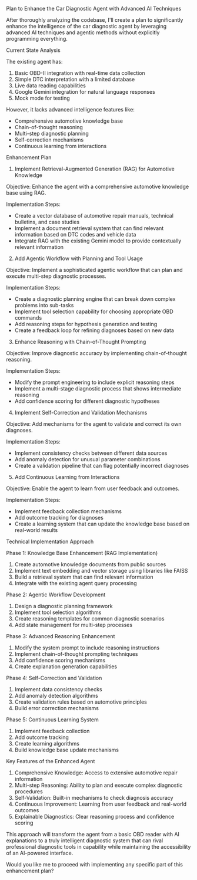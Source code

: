 Plan to Enhance the Car Diagnostic Agent with Advanced AI Techniques

  After thoroughly analyzing the codebase, I'll create a plan to significantly enhance the intelligence of the car diagnostic agent by leveraging advanced AI techniques and agentic
  methods without explicitly programming everything.

  Current State Analysis

  The existing agent has:
   1. Basic OBD-II integration with real-time data collection
   2. Simple DTC interpretation with a limited database
   3. Live data reading capabilities
   4. Google Gemini integration for natural language responses
   5. Mock mode for testing

  However, it lacks advanced intelligence features like:
   - Comprehensive automotive knowledge base
   - Chain-of-thought reasoning
   - Multi-step diagnostic planning
   - Self-correction mechanisms
   - Continuous learning from interactions

  Enhancement Plan

  1. Implement Retrieval-Augmented Generation (RAG) for Automotive Knowledge

  Objective: Enhance the agent with a comprehensive automotive knowledge base using RAG.

  Implementation Steps:
   - Create a vector database of automotive repair manuals, technical bulletins, and case studies
   - Implement a document retrieval system that can find relevant information based on DTC codes and vehicle data
   - Integrate RAG with the existing Gemini model to provide contextually relevant information

  2. Add Agentic Workflow with Planning and Tool Usage

  Objective: Implement a sophisticated agentic workflow that can plan and execute multi-step diagnostic processes.

  Implementation Steps:
   - Create a diagnostic planning engine that can break down complex problems into sub-tasks
   - Implement tool selection capability for choosing appropriate OBD commands
   - Add reasoning steps for hypothesis generation and testing
   - Create a feedback loop for refining diagnoses based on new data

  3. Enhance Reasoning with Chain-of-Thought Prompting

  Objective: Improve diagnostic accuracy by implementing chain-of-thought reasoning.

  Implementation Steps:
   - Modify the prompt engineering to include explicit reasoning steps
   - Implement a multi-stage diagnostic process that shows intermediate reasoning
   - Add confidence scoring for different diagnostic hypotheses

  4. Implement Self-Correction and Validation Mechanisms

  Objective: Add mechanisms for the agent to validate and correct its own diagnoses.

  Implementation Steps:
   - Implement consistency checks between different data sources
   - Add anomaly detection for unusual parameter combinations
   - Create a validation pipeline that can flag potentially incorrect diagnoses

  5. Add Continuous Learning from Interactions

  Objective: Enable the agent to learn from user feedback and outcomes.

  Implementation Steps:
   - Implement feedback collection mechanisms
   - Add outcome tracking for diagnoses
   - Create a learning system that can update the knowledge base based on real-world results

  Technical Implementation Approach

  Phase 1: Knowledge Base Enhancement (RAG Implementation)
   1. Create automotive knowledge documents from public sources
   2. Implement text embedding and vector storage using libraries like FAISS
   3. Build a retrieval system that can find relevant information
   4. Integrate with the existing agent query processing

  Phase 2: Agentic Workflow Development
   1. Design a diagnostic planning framework
   2. Implement tool selection algorithms
   3. Create reasoning templates for common diagnostic scenarios
   4. Add state management for multi-step processes

  Phase 3: Advanced Reasoning Enhancement
   1. Modify the system prompt to include reasoning instructions
   2. Implement chain-of-thought prompting techniques
   3. Add confidence scoring mechanisms
   4. Create explanation generation capabilities

  Phase 4: Self-Correction and Validation
   1. Implement data consistency checks
   2. Add anomaly detection algorithms
   3. Create validation rules based on automotive principles
   4. Build error correction mechanisms

  Phase 5: Continuous Learning System
   1. Implement feedback collection
   2. Add outcome tracking
   3. Create learning algorithms
   4. Build knowledge base update mechanisms

  Key Features of the Enhanced Agent

   1. Comprehensive Knowledge: Access to extensive automotive repair information
   2. Multi-step Reasoning: Ability to plan and execute complex diagnostic procedures
   3. Self-Validation: Built-in mechanisms to check diagnosis accuracy
   4. Continuous Improvement: Learning from user feedback and real-world outcomes
   5. Explainable Diagnostics: Clear reasoning process and confidence scoring

  This approach will transform the agent from a basic OBD reader with AI explanations to a truly intelligent diagnostic system that can rival professional diagnostic tools in capability
  while maintaining the accessibility of an AI-powered interface.

  Would you like me to proceed with implementing any specific part of this enhancement plan?